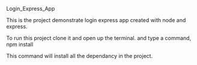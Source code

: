 Login_Express_App

This is the project demonstrate login express app created with node and express.

To run this project clone it and open up the terminal. and type a command,
npm install

This command will install all the dependancy in the project.
